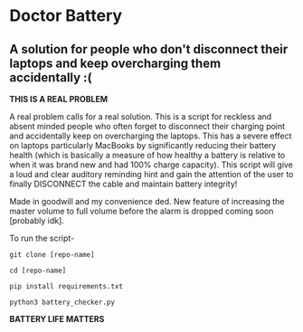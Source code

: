 # Doctor Battery 
## A solution for people who don't disconnect their laptops and keep overcharging them accidentally :( 

**THIS IS A REAL PROBLEM**

A real problem calls for a real solution. This is a script for reckless and absent minded people who often forget to disconnect their charging point and accidentally keep on overcharging the laptops. This has a severe effect on laptops particularly MacBooks by significantly reducing their battery health (which is basically a measure of how healthy a battery is relative to when it was brand new and had 100% charge capacity). This script will give a loud and clear auditory reminding hint and gain the attention of the user to finally DISCONNECT the cable and maintain battery integrity!

Made in goodwill and my convenience ded. 
New feature of increasing the master volume to full volume before the alarm is dropped coming soon [probably idk].

To run the script-

`git clone [repo-name]`

`cd [repo-name]`

`pip install requirements.txt`

`python3 battery_checker.py`

**BATTERY LIFE MATTERS**